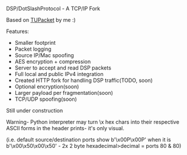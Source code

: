 DSP/DotSlashProtocol - A TCP/IP Fork

Based on [TUPacket](https://github.com/dotslashCosmic/TUPacket) by me :)

Features: 
- Smaller footprint
- Packet logging
- Source IP/Mac spoofing
- AES encryption + compression
- Server to accept and read DSP packets
- Full local and public IPv4 integration
- Created HTTP fork for handling DSP traffic(TODO, soon)
- Optional encryption(soon)
- Larger payload per fragmentation(soon)
- TCP/UDP spoofing(soon)

Still under construction

Warning- Python interpreter may turn \x hex chars into their respective ASCII forms in the header prints- it's only visual.

(i.e. default source/destination ports show b'\x00P\x00P' when it is b'\x00\x50\x00\x50' - 2x 2 byte hexadecimal>decimal = ports 80 & 80)

